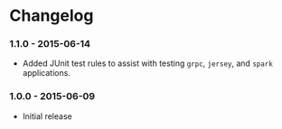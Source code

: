 # Changelog

### 1.1.0 - 2015-06-14

- Added JUnit test rules to assist with testing `grpc`, `jersey`, and `spark` applications.

### 1.0.0 - 2015-06-09

- Initial release
